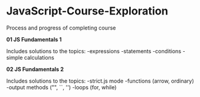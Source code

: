 # JavaScript-Course-Exploration
Process and progress of completing course

**01 JS Fundamentals 1**

Includes solutions to the topics:
-expressions
-statements
-conditions
-simple calculations

**02 JS Fundamentals 2**

Includes solutions to the topics:
-strict.js mode
-functions (arrow, ordinary)
-output methods ("", ``, '')
-loops (for, while)
